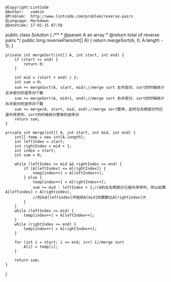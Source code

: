```
@Copyright:LintCode
@Author:   vadxin
@Problem:  http://www.lintcode.com/problem/reverse-pairs
@Language: Markdown
@Datetime: 17-01-15 07:58
```

public class Solution {
    /**
     * @param A an array
     * @return total of reverse pairs
     */
    public long reversePairs(int[] A) {
        return mergeSort(A, 0, A.length - 1);
    }
    
    private int mergeSort(int[] A, int start, int end) {
        if (start >= end) {
            return 0;
        }
        
        int mid = (start + end) / 2;
        int sum = 0;
        sum += mergeSort(A, start, mid);//merge sort 左半部分，sort的时候统计左半部分的逆序对个数
        sum += mergeSort(A, mid+1, end);//merge sort 右半部分，sort的时候统计右半部分的逆序对个数
        sum += merge(A, start, mid, end);//merge sort整体，此时左右两部分均已是升序序列，sort的时候统计整体的逆序对
        return sum;
    }
    
    private int merge(int[] A, int start, int mid, int end) {
        int[] temp = new int[A.length];
        int leftIndex = start;
        int rightIndex = mid + 1;
        int index = start;
        int sum = 0;
        
        while (leftIndex <= mid && rightIndex <= end) {
            if (A[leftIndex] <= A[rightIndex]) {
                temp[index++] = A[leftIndex++];
            } else {
                temp[index++] = A[rightIndex++];
                sum += mid - leftIndex + 1;//A的左右两部分已是升序序列，所以如果A[leftindex] > A[rightindex],
                //则从A[leftindex]开始到A[mid]的数都比A[rightindex]大
            }
        }
        while (leftIndex <= mid) {
            temp[index++] = A[leftIndex++];
        }
        while (rightIndex <= end) {
            temp[index++] = A[rightIndex++];
        }
        
        for (int i = start; i <= end; i++) {//merge sort
            A[i] = temp[i];
        }
        
        return sum;
    }
}